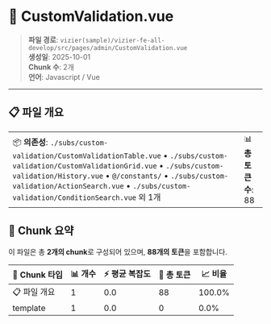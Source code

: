 # 📄 CustomValidation.vue

> **파일 경로**: `vizier(sample)/vizier-fe-all-develop/src/pages/admin/CustomValidation.vue`  
> **생성일**: 2025-10-01  
> **Chunk 수**: 2개  
> **언어**: Javascript / Vue
---


## 📋 파일 개요

| | |
|--|--|
| 📦 **의존성**: `./subs/custom-validation/CustomValidationTable.vue` • `./subs/custom-validation/CustomValidationGrid.vue` • `./subs/custom-validation/History.vue` • `@/constants/` • `./subs/custom-validation/ActionSearch.vue` • `./subs/custom-validation/ConditionSearch.vue` 외 1개 | 📊 **총 토큰 수**: 88 |






## 🧩 Chunk 요약

이 파일은 총 **2개의 chunk**로 구성되어 있으며, **88개의 토큰**을 포함합니다.

| 🧩 Chunk 타입 | 📊 개수 | ⚡ 평균 복잡도 | 📝 총 토큰 | 📈 비율 |
|---------------|--------|-------------|----------|--------|
| 📋 파일 개요 | 1 | 0.0 | 88 | 100.0% |
| template | 1 | 0.0 | 0 | 0.0% |

